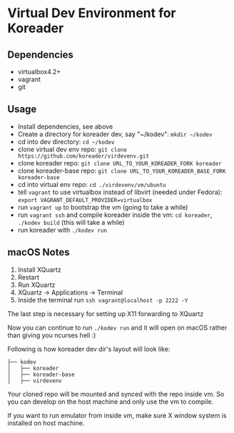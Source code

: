 
Virtual Dev Environment for Koreader
====================================


Dependencies
------------

* virtualbox4.2+
* vagrant
* git


Usage
-----

* Install dependencies, see above
* Create a directory for koreader dev, say "~/kodev": `mkdir ~/kodev`
* cd into dev directory: `cd ~/kodev`
* clone virtual dev env repo: `git clone https://github.com/koreader/virdevenv.git`
* clone koreader repo: `git clone URL_TO_YOUR_KOREADER_FORK koreader`
* clone koreader-base repo: `git clone URL_TO_YOUR_KOREADER_BASE_FORK koreader-base`
* cd into virtual env repo: `cd ./virdevenv/vm/ubuntu`
* tell `vagrant` to use virtualbox instead of libvirt (needed under Fedora): `export VAGRANT_DEFAULT_PROVIDER=virtualbox`
* run `vagrant up` to bootstrap the vm (going to take a while)
* run `vagrant ssh` and compile koreader inside the vm: `cd koreader`, `./kodev build` (this will take a while)
* run koreader with `./kodev run`

macOS Notes
-----
1. Install XQuartz
2. Restart
3. Run XQuartz
4. XQuartz -> Applications -> Terminal
5. Inside the terminal run `ssh vagrant@localhost -p 2222 -Y`  

The last step is necessary for setting up X11 forwarding to XQuartz

Now you can continue to run `./kodev run` and it will open on macOS rather than giving you ncurses hell :)

Following is how koreader dev dir's layout will look like:
```
├── kodev
│   ├── koreader
│   ├── koreader-base
│   ├── virdevenv
```

Your cloned repo will be mounted and synced with the repo inside vm. So you can
develop on the host machine and only use the vm to compile.

If you want to run emulator from inside vm, make sure X window system is installed on
host machine.
